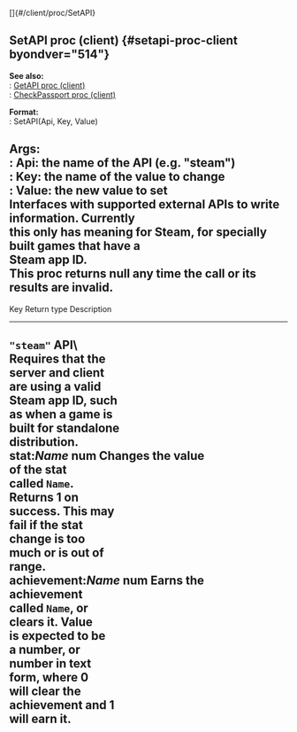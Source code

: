[]{#/client/proc/SetAPI}    
## SetAPI proc (client) {#setapi-proc-client byondver="514"}    
**See also:**    
:   [GetAPI proc (client)](/ref/client/proc/GetAPI/GetAPI.md)    
:   [CheckPassport proc (client)](/ref/client/proc/CheckPassport/CheckPassport.md)    
<!-- -->    
**Format:**    
:   SetAPI(Api, Key, Value)    
<!-- -->    
**Args:**    
:   Api: the name of the API (e.g. \"steam\")    
:   Key: the name of the value to change    
:   Value: the new value to set    
Interfaces with supported external APIs to write information. Currently    
this only has meaning for Steam, for specially built games that have a    
Steam app ID.    
This proc returns null any time the call or its results are invalid.    
  --------------------------------------------------------------------------    
  Key                  Return type       Description           
  -------------------- ----------------- ----------------- -----------------    
  `"steam"` API\                                               
  Requires that the                                            
  server and client                                            
  are using a valid                                            
  Steam app ID, such                                           
  as when a game is                                            
  built for standalone                                         
  distribution.                                                
  stat:*Name*          num               Changes the value     
                                         of the stat           
                                         called `Name`.        
                                         Returns 1 on          
                                         success. This may     
                                         fail if the stat      
                                         change is too         
                                         much or is out of     
                                         range.                
  achievement:*Name*   num               Earns the             
                                         achievement           
                                         called `Name`, or     
                                         clears it. Value      
                                         is expected to be     
                                         a number, or          
                                         number in text        
                                         form, where 0         
                                         will clear the        
                                         achievement and 1     
                                         will earn it.         
  --------------------------------------------------------------------------  